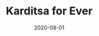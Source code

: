 ---
title: Karditsa for Ever
description:
externalLink:
media:
  - source: image
    uid: https://images.mubicdn.net/images/film/137790/cache-151695-1465909877/image-w1280.jpg
tags: 
  - Comedy
date: 2020-08-01
dateFormat: "%b %Y"
duration: 90
type: television-commercials
---